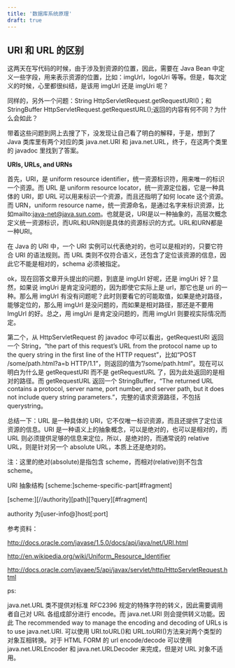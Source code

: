 ```yaml
---
title: '数据库系统原理'
draft: true
---
```


## URI 和 URL 的区别

这两天在写代码的时候，由于涉及到资源的位置，因此，需要在 Java Bean 中定义一些字段，用来表示资源的位置，比如：imgUrl，logoUri 等等。但是，每次定义的时候，心里都很纠结，是该用 imgUrl 还是 imgUri 呢？

同样的，另外一个问题：String HttpServletRequest.getRequestURI()；和 StringBuffer HttpServletRequest.getRequestURL();返回的内容有何不同？为什么会如此？

带着这些问题到网上去搜了下，没发现让自己看了明白的解释，于是，想到了 Java 类库里有两个对应的类 java.net.URI 和 java.net.URL，终于，在这两个类里的 javadoc 里找到了答案。

**URIs, URLs, and URNs**

首先，URI，是 uniform resource identifier，统一资源标识符，用来唯一的标识一个资源。而 URL 是 uniform resource locator，统一资源定位器，它是一种具体的 URI，即 URL 可以用来标识一个资源，而且还指明了如何 locate 这个资源。而 URN，uniform resource name，统一资源命名，是通过名字来标识资源，比如mailto:java-net@java.sun.com。也就是说，URI是以一种抽象的，高层次概念定义统一资源标识，而URL和URN则是具体的资源标识的方式。URL和URN都是一种URI。

在 Java 的 URI 中，一个 URI 实例可以代表绝对的，也可以是相对的，只要它符合 URI 的语法规则。而 URL 类则不仅符合语义，还包含了定位该资源的信息，因此它不能是相对的，schema 必须被指定。

ok，现在回答文章开头提出的问题，到底是 imgUrl 好呢，还是 imgUri 好？显然，如果说 imgUri 是肯定没问题的，因为即使它实际上是 url，那它也是 uri 的一种。那么用 imgUrl 有没有问题呢？此时则要看它的可能取值，如果是绝对路径，能够定位的，那么用 imgUrl 是没问题的，而如果是相对路径，那还是不要用 ImgUrl 的好。总之，用 imgUri 是肯定没问题的，而用 imgUrl 则要视实际情况而定。

第二个，从 HttpServletRequest 的 javadoc 中可以看出，getRequestURI 返回一个 String，“the part of this request’s URL from the protocol name up to the query string in the first line of the HTTP request”，比如“POST /some/path.html?a=b HTTP/1.1”，则返回的值为”/some/path.html”。现在可以明白为什么是 getRequestURI 而不是 getRequestURL 了，因为此处返回的是相对的路径。而 getRequestURL 返回一个 StringBuffer，“The returned URL contains a protocol, server name, port number, and server path, but it does not include query string parameters.”，完整的请求资源路径，不包括 querystring。

总结一下：URL 是一种具体的 URI，它不仅唯一标识资源，而且还提供了定位该资源的信息。URI 是一种语义上的抽象概念，可以是绝对的，也可以是相对的，而 URL 则必须提供足够的信息来定位，所以，是绝对的，而通常说的 relative URL，则是针对另一个 absolute URL，本质上还是绝对的。

注：这里的绝对(absolute)是指包含 scheme，而相对(relative)则不包含 scheme。

URI 抽象结构 [scheme:]scheme-specific-part[#fragment]

[scheme:][//authority][path][?query][#fragment]

authority 为[user-info@]host[:port]

参考资料：

http://docs.oracle.com/javase/1.5.0/docs/api/java/net/URI.html

http://en.wikipedia.org/wiki/Uniform_Resource_Identifier

http://docs.oracle.com/javaee/5/api/javax/servlet/http/HttpServletRequest.html

ps:

java.net.URL 类不提供对标准 RFC2396 规定的特殊字符的转义，因此需要调用者自己对 URL 各组成部分进行 encode。而 java.net.URI 则会提供转义功能。因此 The recommended way to manage the encoding and decoding of URLs is to use java.net.URI. 可以使用 URI.toURL()和 URL.toURI()方法来对两个类型的对象互相转换。对于 HTML FORM 的 url encode/decode 可以使用 java.net.URLEncoder 和 java.net.URLDecoder 来完成，但是对 URL 对象不适用。
